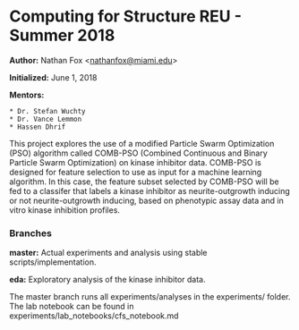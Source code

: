 # Computing for Structure REU - Summer 2018

**Author:** Nathan Fox \<nathanfox@miami.edu\>

**Initialized:** June 1, 2018

**Mentors:**

    * Dr. Stefan Wuchty
    * Dr. Vance Lemmon
    * Hassen Dhrif

This project explores the use of a modified Particle Swarm Optimization (PSO)
algorithm called COMB-PSO (Combined Continuous and Binary Particle Swarm
Optimization) on kinase inhibitor data. COMB-PSO is designed for feature
selection to use as input for a machine learning algorithm. In this case,
the feature subset selected by COMB-PSO will be fed to a classifer that labels
a kinase inhibitor as neurite-outgrowth inducing or not neurite-outgrowth
inducing, based on phenotypic assay data and in vitro kinase inhibition profiles.

### Branches
**master:** Actual experiments and analysis using stable scripts/implementation.

**eda:** Exploratory analysis of the kinase inhibitor data.

The master branch runs all experiments/analyses in the experiments/ folder.
The lab notebook can be found in experiments/lab_notebooks/cfs_notebook.md 
